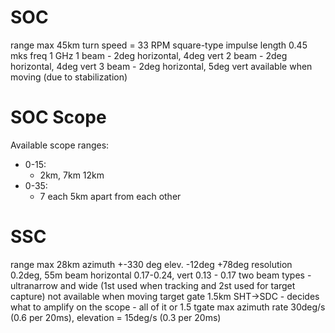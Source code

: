 # SOC
range max 45km
turn speed = 33 RPM
square-type impulse length 0.45 mks
freq 1 GHz
1 beam - 2deg horizontal, 4deg vert
2 beam - 2deg horizontal, 4deg vert
3 beam - 2deg horizontal, 5deg vert
available when moving (due to stabilization)

# SOC Scope
Available scope ranges: 
* 0-15:
    * 2km, 7km 12km
* 0-35:
    * 7 each 5km apart from each other

# SSC
range max 28km
azimuth +-330 deg
elev. -12deg +78deg
resolution 0.2deg, 55m
beam horizontal 0.17-0.24, vert 0.13 - 0.17
two beam types - ultranarrow and wide (1st used when tracking and 2st used for target capture)
not available when moving
target gate 1.5km
SHT->SDC - decides what to amplify on the scope - all of it or 1.5 tgate
max azimuth rate 30deg/s (0.6 per 20ms), elevation = 15deg/s (0.3 per 20ms)
